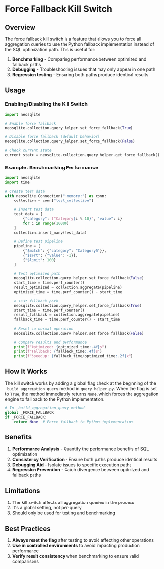 # Force Fallback Kill Switch

## Overview

The force fallback kill switch is a feature that allows you to force all aggregation queries to use the Python fallback implementation instead of the SQL optimization path. This is useful for:

1. **Benchmarking** - Comparing performance between optimized and fallback paths
2. **Debugging** - Troubleshooting issues that may only appear in one path
3. **Regression testing** - Ensuring both paths produce identical results

## Usage

### Enabling/Disabling the Kill Switch

```python
import neosqlite

# Enable force fallback
neosqlite.collection.query_helper.set_force_fallback(True)

# Disable force fallback (default behavior)
neosqlite.collection.query_helper.set_force_fallback(False)

# Check current state
current_state = neosqlite.collection.query_helper.get_force_fallback()
```

### Example: Benchmarking Performance

```python
import neosqlite
import time

# Create test data
with neosqlite.Connection(":memory:") as conn:
    collection = conn["test_collection"]
    
    # Insert test data
    test_data = [
        {"category": f"Category{i % 10}", "value": i}
        for i in range(10000)
    ]
    collection.insert_many(test_data)
    
    # Define test pipeline
    pipeline = [
        {"$match": {"category": "Category5"}},
        {"$sort": {"value": -1}},
        {"$limit": 100}
    ]
    
    # Test optimized path
    neosqlite.collection.query_helper.set_force_fallback(False)
    start_time = time.perf_counter()
    result_optimized = collection.aggregate(pipeline)
    optimized_time = time.perf_counter() - start_time
    
    # Test fallback path
    neosqlite.collection.query_helper.set_force_fallback(True)
    start_time = time.perf_counter()
    result_fallback = collection.aggregate(pipeline)
    fallback_time = time.perf_counter() - start_time
    
    # Reset to normal operation
    neosqlite.collection.query_helper.set_force_fallback(False)
    
    # Compare results and performance
    print(f"Optimized: {optimized_time:.4f}s")
    print(f"Fallback: {fallback_time:.4f}s")
    print(f"Speedup: {fallback_time/optimized_time:.2f}x")
```

## How It Works

The kill switch works by adding a global flag check at the beginning of the `_build_aggregation_query` method in `query_helper.py`. When the flag is set to `True`, the method immediately returns `None`, which forces the aggregation engine to fall back to the Python implementation.

```python
# In _build_aggregation_query method
global _FORCE_FALLBACK
if _FORCE_FALLBACK:
    return None  # Force fallback to Python implementation
```

## Benefits

1. **Performance Analysis** - Quantify the performance benefits of SQL optimization
2. **Consistency Verification** - Ensure both paths produce identical results
3. **Debugging Aid** - Isolate issues to specific execution paths
4. **Regression Prevention** - Catch divergence between optimized and fallback paths

## Limitations

1. The kill switch affects all aggregation queries in the process
2. It's a global setting, not per-query
3. Should only be used for testing and benchmarking

## Best Practices

1. **Always reset the flag** after testing to avoid affecting other operations
2. **Use in controlled environments** to avoid impacting production performance
3. **Verify result consistency** when benchmarking to ensure valid comparisons